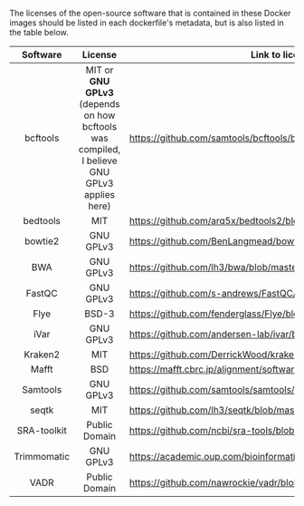 The licenses of the open-source software that is contained in these Docker images should be listed in each dockerfile's metadata, but is also listed in the table below.

| Software | License | Link to license |
| :--------: | :-------: | -------- |
| bcftools | MIT or **GNU GPLv3** (depends on how bcftools was compiled, I believe GNU GPLv3 applies here) | https://github.com/samtools/bcftools/blob/develop/LICENSE |
| bedtools | MIT | https://github.com/arq5x/bedtools2/blob/master/LICENSE
| bowtie2 | GNU GPLv3 | https://github.com/BenLangmead/bowtie2/blob/master/LICENSE |
| BWA | GNU GPLv3 | https://github.com/lh3/bwa/blob/master/COPYING |
| FastQC | GNU GPLv3 | https://github.com/s-andrews/FastQC/blob/master/LICENSE.txt |
| Flye | BSD-3 | https://github.com/fenderglass/Flye/blob/flye/LICENSE |
| iVar | GNU GPLv3 | https://github.com/andersen-lab/ivar/blob/master/LICENSE |
| Kraken2 | MIT | https://github.com/DerrickWood/kraken2/blob/master/LICENSE |
| Mafft  | BSD | https://mafft.cbrc.jp/alignment/software/license.txt |
| Samtools | GNU GPLv3 | https://github.com/samtools/samtools/blob/develop/LICENSE |
| seqtk | MIT | https://github.com/lh3/seqtk/blob/master/LICENSE |
| SRA-toolkit | Public Domain | https://github.com/ncbi/sra-tools/blob/master/LICENSE |
| Trimmomatic | GNU GPLv3 | https://academic.oup.com/bioinformatics/article/30/15/2114/2390096 |
| VADR | Public Domain | https://github.com/nawrockie/vadr/blob/master/LICENSE |
